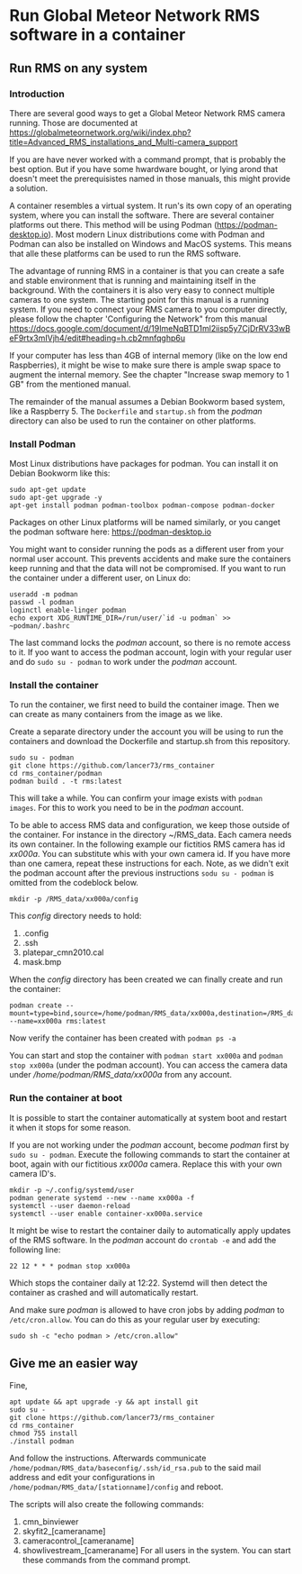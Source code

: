# Run Global Meteor Network RMS software in a container

## Run RMS on any system

### Introduction

There are several good ways to get a Global Meteor Network RMS camera running. Those are documented at https://globalmeteornetwork.org/wiki/index.php?title=Advanced_RMS_installations_and_Multi-camera_support

If you are have never worked with a command prompt, that is probably the best option. But if you have some hwardware bought, or lying arond that doesn't meet the prerequisistes named in those manuals, this might provide a solution.

A container resembles a virtual system. It run's its own copy of an operating system, where you can install the software. There are several container platforms out there. This method will be using Podman (https://podman-desktop.io). Most modern Linux distributions come with Podman and Podman can also be installed on Windows and MacOS systems. This means that alle these platforms can be used to run the RMS software.

The advantage of running RMS in a container is that you can create a safe and stable environment that is running and maintaining itself in the background. With the containers it is also very easy to connect multiple cameras to one system. The starting point for this manual is a running system. If you need to connect your RMS camera to you computer directly, please follow the chapter 'Configuring the Network" from this manual https://docs.google.com/document/d/19ImeNqBTD1ml2iisp5y7CjDrRV33wBeF9rtx3mIVjh4/edit#heading=h.cb2mnfqghp6u

If your computer has less than 4GB of internal memory (like on the low end Raspberries), it might be wise to make sure there is ample swap space to augment the internal memory. See the chapter "Increase swap memory to 1 GB" from the mentioned manual.

The remainder of the manual assumes a Debian Bookworm based system, like a Raspberry 5. The ``Dockerfile`` and ``startup.sh`` from the *podman* directory can also be used to run the container on other platforms. 


### Install Podman
Most Linux distributions have packages for podman. You can install it on Debian Bookworm like this:
```
sudo apt-get update
sudo apt-get upgrade -y
apt-get install podman podman-toolbox podman-compose podman-docker
```

Packages on other Linux platforms will be named similarly, or you canget the podman software here: https://podman-desktop.io

You might want to consider running the pods as a different user from your normal user account. This prevents accidents and make sure the containers keep running and that the data will not be compromised. If you want to run the container under a different user, on Linux do:
```
useradd -m podman
passwd -l podman
loginctl enable-linger podman
echo export XDG_RUNTIME_DIR=/run/user/`id -u podman` >> ~podman/.bashrc
```
The last command locks the *podman* account, so there is no remote access to it. If yoo want to access the podman account, login with your regular user and do ``sudo su - podman`` to work under the *podman* account.

### Install the container
To run the container, we first need to build the container image. Then we can create as many containers from the image as we like. 

Create a separate directory under the account you will be using to run the containers and download the Dockerfile and startup.sh from this repository.
```
sudo su - podman
git clone https://github.com/lancer73/rms_container
cd rms_container/podman
podman build . -t rms:latest
```

This will take a while. You can confirm your image exists with ``podman images``. For this to work you need to be in the *podman* account.

To be able to access RMS data and configuration, we keep those outside of the container. For instance in the directory ~/RMS_data. Each camera needs its own container. In the following example our fictitios RMS camera has id *xx000a*. You can substitute whis with your own camera id. If you have more than one camera, repeat these instructions for each. Note, as we didn't exit the podman account after the previous instructions ``sodu su - podman`` is omitted from the codeblock below.

```
mkdir -p /RMS_data/xx000a/config
```
This *config* directory needs to hold:
1) .config
2) .ssh
3) platepar_cmn2010.cal
4) mask.bmp

When the *config* directory has been created we can finally create and run the container:
```
podman create --mount=type=bind,source=/home/podman/RMS_data/xx000a,destination=/RMS_data --name=xx000a rms:latest
```

Now verify the container has been created with ``podman ps -a``

You can start and stop the container with ``podman start xx000a`` and ``podman stop xx000a`` (under the podman account). You can access the camera data under */home/podman/RMS_data/xx000a* from any account. 

### Run the container at boot
It is possible to start the container automatically at system boot and restart it when it stops for some reason.

If you are not working under the *podman* account, become *podman* first by ``sudo su - podman``. Execute the following commands to start the container at boot, again with our fictitious *xx000a* camera. Replace this with your own camera ID's.

```
mkdir -p ~/.config/systemd/user
podman generate systemd --new --name xx000a -f
systemctl --user daemon-reload
systemctl --user enable container-xx000a.service
```

It might be wise to restart the container daily to automatically apply updates of the RMS software. In the *podman* account do ``crontab -e`` and add the following line:
```
22 12 * * * podman stop xx000a
```
Which stops the container daily at 12:22. Systemd will then detect the container as crashed and will automatically restart.

And make sure *podman* is allowed to have cron jobs by adding *podman* to ``/etc/cron.allow``. You can do this as your regular user by executing:
```
sudo sh -c "echo podman > /etc/cron.allow"
```

## Give me an easier way
Fine, 

```
apt update && apt upgrade -y && apt install git
sudo su -
git clone https://github.com/lancer73/rms_container
cd rms_container
chmod 755 install
./install podman
```
And follow the instructions.
Afterwards communicate ``/home/podman/RMS_data/baseconfig/.ssh/id_rsa.pub`` to the said mail address and edit your configurations in ``/home/podman/RMS_data/[stationname]/config`` and reboot.

The scripts will also create the following commands:
1) cmn_binviewer
2) skyfit2_[cameraname]
3) cameracontrol_[cameraname]
4) showlivestream_[cameraname]
For all users in the system. You can start these commands from the command prompt.




 



